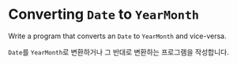 # Converting `Date` to `YearMonth`

Write a program that converts an `Date` to `YearMonth` and vice-versa.

`Date`를 `YearMonth`로 변환하거나 그 반대로 변환하는 프로그램을 작성합니다.
